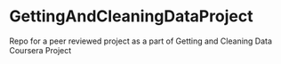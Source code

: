 # GettingAndCleaningDataProject
Repo for a peer reviewed project as a part of Getting and Cleaning Data Coursera Project
